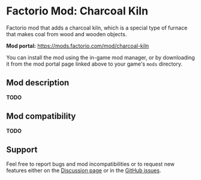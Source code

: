 # Factorio Mod: Charcoal Kiln

Factorio mod that adds a charcoal kiln, which is a special type of furnace that makes coal from wood and wooden objects.

**Mod portal:** https://mods.factorio.com/mod/charcoal-kiln

You can install the mod using the in-game mod manager, or by downloading it from the mod portal page linked above to your game's `mods` directory.


## Mod description

**TODO**

## Mod compatibility

**TODO**

## Support

Feel free to report bugs and mod incompatibilities or to request new features either on the [Discussion page](https://mods.factorio.com/mod/charcoal-kiln/discussion) or in the [GitHub issues](https://github.com/binaryDiv/factorio-charcoal-kiln).
